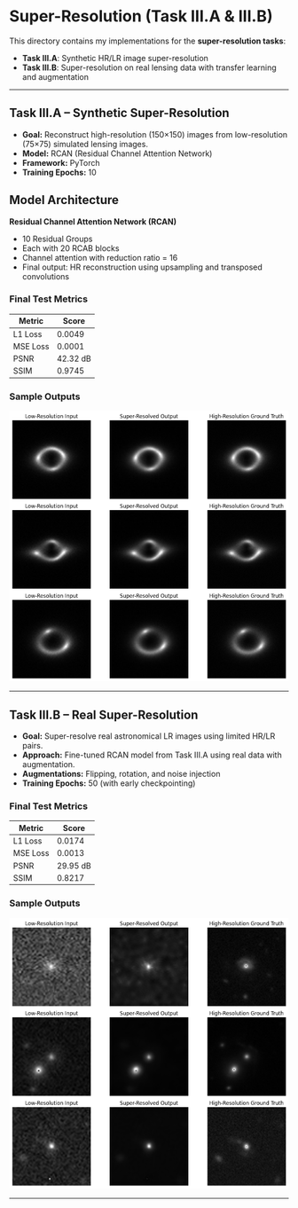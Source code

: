 # Super-Resolution (Task III.A & III.B)

This directory contains my implementations for the **super-resolution tasks**:

- **Task III.A**: Synthetic HR/LR image super-resolution
- **Task III.B**: Super-resolution on real lensing data with transfer learning and augmentation

---

## Task III.A – Synthetic Super-Resolution

- **Goal:** Reconstruct high-resolution (150×150) images from low-resolution (75×75) simulated lensing images.
- **Model:** RCAN (Residual Channel Attention Network)
- **Framework:** PyTorch
- **Training Epochs:** 10

## Model Architecture

**Residual Channel Attention Network (RCAN)**  
- 10 Residual Groups  
- Each with 20 RCAB blocks  
- Channel attention with reduction ratio = 16  
- Final output: HR reconstruction using upsampling and transposed convolutions

### Final Test Metrics

| Metric | Score |
|--------|-------|
| L1 Loss | 0.0049 |
| MSE Loss | 0.0001 |
| PSNR | 42.32 dB |
| SSIM | 0.9745 |

### Sample Outputs

![Synthetic Super-Resolution Results](results1.png)

---

## Task III.B – Real Super-Resolution

- **Goal:** Super-resolve real astronomical LR images using limited HR/LR pairs.
- **Approach:** Fine-tuned RCAN model from Task III.A using real data with augmentation.
- **Augmentations:** Flipping, rotation, and noise injection
- **Training Epochs:** 50 (with early checkpointing)

### Final Test Metrics

| Metric | Score |
|--------|-------|
| L1 Loss | 0.0174 |
| MSE Loss | 0.0013 |
| PSNR | 29.95 dB |
| SSIM | 0.8217 |

### Sample Outputs

![Real Super-Resolution Results](results2.png)

---
